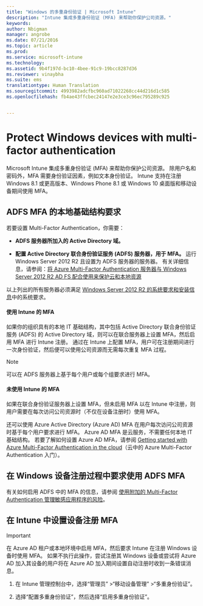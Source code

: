 ```yaml
---
title: "Windows 的多重身份验证 | Microsoft Intune"
description: "Intune 集成多重身份验证 (MFA) 来帮助你保护公司资源。"
keywords: 
author: Nbigman
manager: angrobe
ms.date: 07/21/2016
ms.topic: article
ms.prod: 
ms.service: microsoft-intune
ms.technology: 
ms.assetid: 9b4f197d-bc10-4bee-91c9-19bcc8287d36
ms.reviewer: vinaybha
ms.suite: ems
translationtype: Human Translation
ms.sourcegitcommit: 4993982adcfbc960ad71022268cc44d216d1c585
ms.openlocfilehash: fb4ae43ffcbec24147e2e3ce3c96ec795289c925


---
```


# Protect Windows devices with multi-factor authentication
Microsoft Intune 集成多重身份验证 (MFA) 来帮助你保护公司资源。 除用户名和密码外，MFA 需要身份验证因素，例如文本身份验证。 Intune 支持在注册 Windows 8.1 或更高版本、Windows Phone 8.1 或 Windows 10 桌面版和移动设备期间使用 MFA。

## ADFS MFA 的本地基础结构要求
若要设置 Multi-Factor Authentication，你需要：

-   **ADFS 服务器所加入的 Active Directory 域。**

-   **配置 Active Directory 联合身份验证服务 (ADFS) 服务器，用于 MFA。** 运行 Windows Server 2012 R2 且设置为 ADFS 服务器的服务器。 有关详细信息，请参阅：[将 Azure Multi-Factor Authentication 服务器与 Windows Server 2012 R2 AD FS 配合使用来保护云和本地资源](https://azure.microsoft.com/en-us/documentation/articles/multi-factor-authentication-get-started-adfs-w2k12/)

以上列出的所有服务器必须满足 [Windows Server 2012 R2 的系统要求和安装信息](http://technet.microsoft.com/library/dn303418.aspx)中的系统要求。

#### 使用 Intune 的 MFA
如果你的组织具有的本地 IT 基础结构，其中包括 Active Directory 联合身份验证服务 (ADFS) 的 Active Directory 域，则可以在联合服务器上设置 MFA，然后启用 MFA 进行 Intune 注册。 通过在 Intune 上配置 MFA，用户可在注册期间进行一次身份验证，然后便可以使用公司资源而无需每次重复 MFA 过程。

>[!NOTE]
>可以在 ADFS 服务器上基于每个用户或每个组要求进行 MFA。  

#### 未使用 Intune 的 MFA
如果在联合身份验证服务器上设置 MFA，但未启用 MFA 以在 Intune 中注册，则用户需要在每次访问公司资源时（不仅在设备注册时）使用 MFA。

还可以使用 Azure Active Directory (Azure AD) MFA 在用户每次访问公司资源时基于每个用户要求进行 MFA。 Azure AD MFA 是云服务，不需要任何本地 IT 基础结构。 若要了解如何设置 Azure AD MFA，请参阅 [Getting started with Azure Multi-Factor Authentication in the cloud](https://azure.microsoft.com/en-us/documentation/articles/multi-factor-authentication-get-started-cloud/)（云中的 Azure Multi-Factor Authentication 入门）。

## 在 Windows 设备注册过程中要求使用 ADFS MFA
有关如何启用 ADFS 中的 MFA 的信息，请参阅 [使用附加的 Multi-Factor Authentication 管理敏感应用程序的风险](http://technet.microsoft.com/library/dn280949.aspx)。

## 在 Intune 中设置设备注册 MFA
>[!Important]  
>在 Azure AD 租户或本地环境中启用 MFA，然后要求 Intune 在注册 Windows 设备时使用 MFA。 如果不执行此操作，尝试注册其 Windows 设备或尝试将 Azure AD 加入其设备的用户将在 Azure AD 加入期间设置自动注册时收到一条错误消息。

1.  在 Intune 管理控制台中，选择“管理员” &gt;“移动设备管理” &gt;“多重身份验证”。

2.  选择“配置多重身份验证”，然后选择“启用多重身份验证”。



<!--HONumber=Aug16_HO3-->


